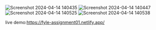 
![Screenshot 2024-04-14 140435](https://github.com/RamprasadChoudhary/fyle-assignment/assets/116368554/374f1e33-e510-45a2-bdcd-9d6a2f44b695)
![Screenshot 2024-04-14 140447](https://github.com/RamprasadChoudhary/fyle-assignment/assets/116368554/a04c5a0c-2384-4544-bc73-46c9f83e0837)
![Screenshot 2024-04-14 140525](https://github.com/RamprasadChoudhary/fyle-assignment/assets/116368554/90222285-d6fa-4ce3-b94a-f716826bc336)
![Screenshot 2024-04-14 140538](https://github.com/RamprasadChoudhary/fyle-assignment/assets/116368554/3084825f-e755-4eae-a6c4-170d6a4ae3b2)

live demo:https://fyle-assignment01.netlify.app/

